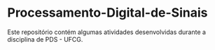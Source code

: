 # Processamento-Digital-de-Sinais
Este repositório contém algumas atividades desenvolvidas durante a disciplina de PDS - UFCG.
